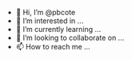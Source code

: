- 👋 Hi, I’m @pbcote
- 👀 I’m interested in ...
- 🌱 I’m currently learning ...
- 💞️ I’m looking to collaborate on ...
- 📫 How to reach me ...

<!---
pbcote/pbcote is a ✨ special ✨ repository because its `README.md` (this file) appears on your GitHub profile.
You can click the Preview link to take a look at your changes.
--->
